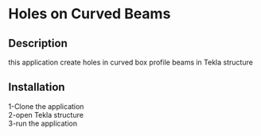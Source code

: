 # Holes on Curved Beams  
## Description  
this application create holes in curved box profile beams in Tekla structure  
## Installation  
1-Clone the application  
2-open Tekla structure  
3-run the application  
